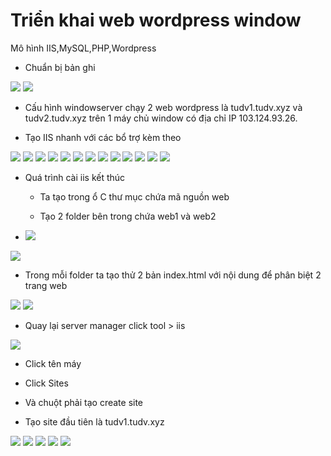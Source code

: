 # Triển khai web wordpress window

Mô hình IIS,MySQL,PHP,Wordpress

- Chuẩn bị bản ghi

<img src="imgwindow/1020.png">

<img src="imgwindow/1021.png">

- Cấu hình windowserver chạy 2 web wordpress là tudv1.tudv.xyz và tudv2.tudv.xyz trên 1 máy chủ window có địa chỉ IP 103.124.93.26.

- Tạo IIS nhanh với các bổ trợ kèm theo

<img src="imgwindow/1022.png">
<img src="imgwindow/1023.png">
<img src="imgwindow/1024.png">
<img src="imgwindow/1025.png">
<img src="imgwindow/1026.png">
<img src="imgwindow/1027.png">
<img src="imgwindow/1028.png">
<img src="imgwindow/1029.png">
<img src="imgwindow/1030.png">
<img src="imgwindow/1031.png">
<img src="imgwindow/1032.png">
<img src="imgwindow/1033.png">

<img src="imgwindow/1034.png">


- Quá trình cài iis kết thúc

  - Ta tạo trong ổ C thư mục chứa mã nguồn web

  - Tạo 2 folder bên trong chứa web1 và web2

- <img src="imgwindow/1035.png">

<img src="imgwindow/1036.png">

- Trong mỗi folder ta tạo thử 2 bản index.html với nội dung để phân biệt 2 trang web

<img src="imgwindow/1037.png">

<img src="imgwindow/1038.png">

- Quay lại server manager click tool > iis

<img src="imgwindow/1039.png">

- Click tên máy

- Click Sites

- Và chuột phải tạo create site

- Tạo site đầu tiên là tudv1.tudv.xyz

<img src="imgwindow/1040.png">


<img src="imgwindow/1041.png">
<img src="imgwindow/1042.png">
<img src="imgwindow/1043.png">
<img src="imgwindow/1044.png">
